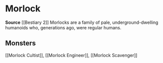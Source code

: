 ﻿---
id: '302'
name: Morlock
rarity: Common
source: '[[DATABASE/source/Bestiary 2|Bestiary 2]]'
trait:
- Morlock
type: Trait

---
# Morlock

**Source** [[Bestiary 2]] 
Morlocks are a family of pale, underground-dwelling humanoids who, generations ago, were regular humans.

## Monsters

[[Morlock Cultist]], [[Morlock Engineer]], [[Morlock Scavenger]]